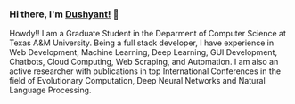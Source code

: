 ### Hi there, I'm [Dushyant!](https://dushyantrathore.github.io/) 👋

<!--
**dushyantRathore/dushyantRathore** is a ✨ _special_ ✨ repository because its `README.md` (this file) appears on your GitHub profile.
-->

Howdy!! I am a Graduate Student in the Deparment of Computer Science at Texas A&M University. Being a full stack developer, I have experience in Web Development, Machine Learning, Deep Learning, GUI Development, Chatbots, Cloud Computing, Web Scraping, and Automation. I am also an active researcher with publications in top International Conferences in the field of Evolutionary Computation, Deep Neural Networks and Natural Language Processing. 

<!-- Github Stats Card
[![Dushyant's github stats](https://github-readme-stats.vercel.app/api?username=dushyantRathore&count_private=true&show_icons=true&theme=radical)](https://github.com/anuraghazra/github-readme-stats) -->

